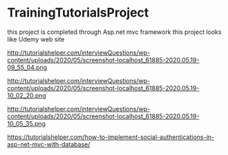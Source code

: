 # TrainingTutorialsProject
this project is completed through Asp.net mvc framework  this project looks like Udemy web site 

http://tutorialshelper.com/interviewQuestions/wp-content/uploads/2020/05/screenshot-localhost_61885-2020.05.19-09_55_04.png

http://tutorialshelper.com/interviewQuestions/wp-content/uploads/2020/05/screenshot-localhost_61885-2020.05.19-10_02_20.png

http://tutorialshelper.com/interviewQuestions/wp-content/uploads/2020/05/screenshot-localhost_61885-2020.05.19-10_05_35.png

https://tutorialshelper.com/how-to-implement-social-authentications-in-asp-net-mvc-with-database/
